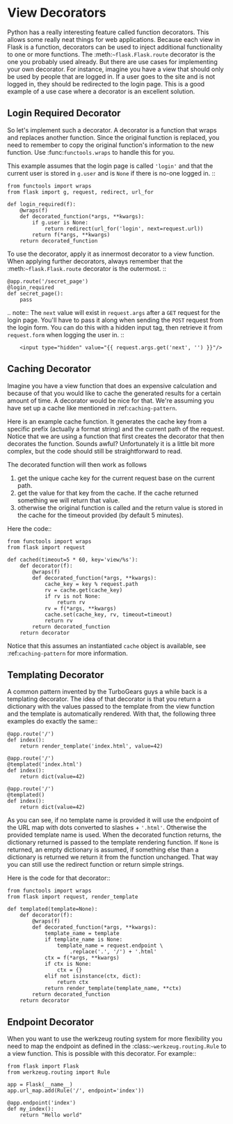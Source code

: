 # View Decorators

Python has a really interesting feature called function decorators. This
allows some really neat things for web applications. Because each view in
Flask is a function, decorators can be used to inject additional
functionality to one or more functions. The :meth:`~flask.Flask.route`
decorator is the one you probably used already. But there are use cases
for implementing your own decorator. For instance, imagine you have a
view that should only be used by people that are logged in. If a user
goes to the site and is not logged in, they should be redirected to the
login page. This is a good example of a use case where a decorator is an
excellent solution.

## Login Required Decorator

So let's implement such a decorator. A decorator is a function that
wraps and replaces another function. Since the original function is
replaced, you need to remember to copy the original function's information
to the new function. Use :func:`functools.wraps` to handle this for you.

This example assumes that the login page is called `'login'` and that
the current user is stored in `g.user` and is `None` if there is no-one
logged in. ::

    from functools import wraps
    from flask import g, request, redirect, url_for

    def login_required(f):
        @wraps(f)
        def decorated_function(*args, **kwargs):
            if g.user is None:
                return redirect(url_for('login', next=request.url))
            return f(*args, **kwargs)
        return decorated_function

To use the decorator, apply it as innermost decorator to a view function.
When applying further decorators, always remember
that the :meth:`~flask.Flask.route` decorator is the outermost. ::

    @app.route('/secret_page')
    @login_required
    def secret_page():
        pass

.. note::
The `next` value will exist in `request.args` after a `GET` request for
the login page. You'll have to pass it along when sending the `POST` request
from the login form. You can do this with a hidden input tag, then retrieve it
from `request.form` when logging the user in. ::

        <input type="hidden" value="{{ request.args.get('next', '') }}"/>

## Caching Decorator

Imagine you have a view function that does an expensive calculation and
because of that you would like to cache the generated results for a
certain amount of time. A decorator would be nice for that. We're
assuming you have set up a cache like mentioned in :ref:`caching-pattern`.

Here is an example cache function. It generates the cache key from a
specific prefix (actually a format string) and the current path of the
request. Notice that we are using a function that first creates the
decorator that then decorates the function. Sounds awful? Unfortunately
it is a little bit more complex, but the code should still be
straightforward to read.

The decorated function will then work as follows

1. get the unique cache key for the current request base on the current
   path.
2. get the value for that key from the cache. If the cache returned
   something we will return that value.
3. otherwise the original function is called and the return value is
   stored in the cache for the timeout provided (by default 5 minutes).

Here the code::

    from functools import wraps
    from flask import request

    def cached(timeout=5 * 60, key='view/%s'):
        def decorator(f):
            @wraps(f)
            def decorated_function(*args, **kwargs):
                cache_key = key % request.path
                rv = cache.get(cache_key)
                if rv is not None:
                    return rv
                rv = f(*args, **kwargs)
                cache.set(cache_key, rv, timeout=timeout)
                return rv
            return decorated_function
        return decorator

Notice that this assumes an instantiated `cache` object is available, see
:ref:`caching-pattern` for more information.

## Templating Decorator

A common pattern invented by the TurboGears guys a while back is a
templating decorator. The idea of that decorator is that you return a
dictionary with the values passed to the template from the view function
and the template is automatically rendered. With that, the following
three examples do exactly the same::

    @app.route('/')
    def index():
        return render_template('index.html', value=42)

    @app.route('/')
    @templated('index.html')
    def index():
        return dict(value=42)

    @app.route('/')
    @templated()
    def index():
        return dict(value=42)

As you can see, if no template name is provided it will use the endpoint
of the URL map with dots converted to slashes + `'.html'`. Otherwise
the provided template name is used. When the decorated function returns,
the dictionary returned is passed to the template rendering function. If
`None` is returned, an empty dictionary is assumed, if something else than
a dictionary is returned we return it from the function unchanged. That
way you can still use the redirect function or return simple strings.

Here is the code for that decorator::

    from functools import wraps
    from flask import request, render_template

    def templated(template=None):
        def decorator(f):
            @wraps(f)
            def decorated_function(*args, **kwargs):
                template_name = template
                if template_name is None:
                    template_name = request.endpoint \
                        .replace('.', '/') + '.html'
                ctx = f(*args, **kwargs)
                if ctx is None:
                    ctx = {}
                elif not isinstance(ctx, dict):
                    return ctx
                return render_template(template_name, **ctx)
            return decorated_function
        return decorator

## Endpoint Decorator

When you want to use the werkzeug routing system for more flexibility you
need to map the endpoint as defined in the :class:`~werkzeug.routing.Rule`
to a view function. This is possible with this decorator. For example::

    from flask import Flask
    from werkzeug.routing import Rule

    app = Flask(__name__)
    app.url_map.add(Rule('/', endpoint='index'))

    @app.endpoint('index')
    def my_index():
        return "Hello world"
